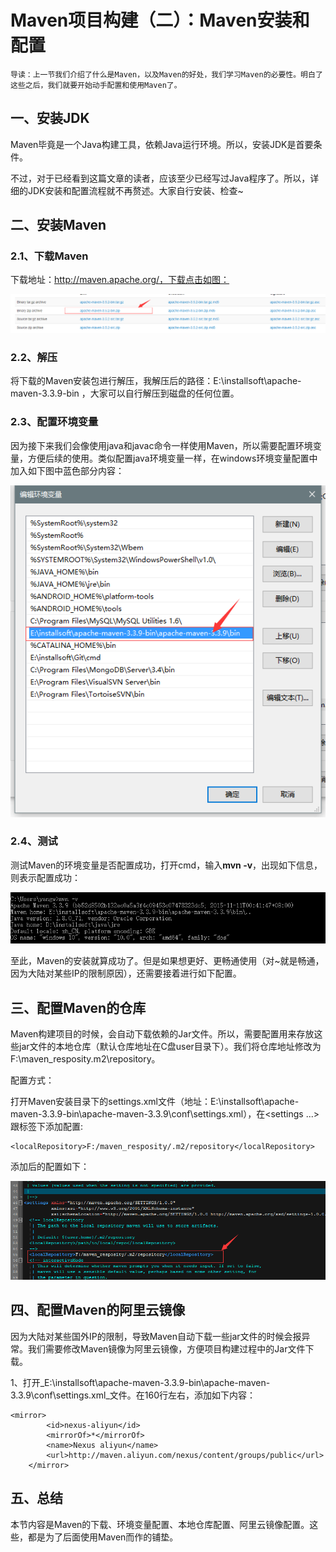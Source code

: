 # Maven项目构建（二）：Maven安装和配置

```
导读：上一节我们介绍了什么是Maven，以及Maven的好处，我们学习Maven的必要性。明白了这些之后，我们就要开始动手配置和使用Maven了。
```

## 一、安装JDK

Maven毕竟是一个Java构建工具，依赖Java运行环境。所以，安装JDK是首要条件。

不过，对于已经看到这篇文章的读者，应该至少已经写过Java程序了。所以，详细的JDK安装和配置流程就不再赘述。大家自行安装、检查~

## 二、安装Maven

### 2.1、下载Maven

下载地址：http://maven.apache.org/，下载点击如图：

![20180126-maven-0](20180126-maven-0.png)

### 2.2、解压

将下载的Maven安装包进行解压，我解压后的路径：E:\installsoft\apache-maven-3.3.9-bin   ，大家可以自行解压到磁盘的任何位置。



### 2.3、配置环境变量

因为接下来我们会像使用java和javac命令一样使用Maven，所以需要配置环境变量，方便后续的使用。类似配置java环境变量一样，在windows环境变量配置中加入如下图中蓝色部分内容：

![20180126-maven-6](20180126-maven-6.png)

### 2.4、测试

测试Maven的环境变量是否配置成功，打开cmd，输入**mvn -v**，出现如下信息，则表示配置成功：

![20180126-maven-7](20180126-maven-7.png)

至此，Maven的安装就算成功了。但是如果想更好、更畅通使用（对~就是畅通，因为大陆对某些IP的限制原因），还需要接着进行如下配置。

## 三、配置Maven的仓库

Maven构建项目的时候，会自动下载依赖的Jar文件。所以，需要配置用来存放这些jar文件的本地仓库（默认仓库地址在C盘user目录下）。我们将仓库地址修改为F:\maven_resposity\.m2\repository。

配置方式：

打开Maven安装目录下的settings.xml文件（地址：E:\installsoft\apache-maven-3.3.9-bin\apache-maven-3.3.9\conf\settings.xml），在<settings ...>跟标签下添加配置:

~~~
<localRepository>F:/maven_resposity/.m2/repository</localRepository>
~~~

添加后的配置如下：

![20180126-maven-8](20180126-maven-8.png)

## 四、配置Maven的阿里云镜像

因为大陆对某些国外IP的限制，导致Maven自动下载一些jar文件的时候会报异常。我们需要修改Maven镜像为阿里云镜像，方便项目构建过程中的Jar文件下载。

1、打开_E:\installsoft\apache-maven-3.3.9-bin\apache-maven-3.3.9\conf\settings.xml_文件。在160行左右，添加如下内容：

~~~
<mirror>
	    <id>nexus-aliyun</id>
	    <mirrorOf>*</mirrorOf>
	    <name>Nexus aliyun</name>
	    <url>http://maven.aliyun.com/nexus/content/groups/public</url>
	</mirror>
~~~



## 五、总结

本节内容是Maven的下载、环境变量配置、本地仓库配置、阿里云镜像配置。这些，都是为了后面使用Maven而作的铺垫。